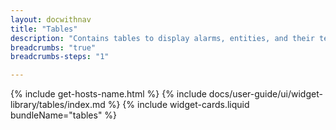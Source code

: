 ```yaml
---
layout: docwithnav
title: "Tables"
description: "Contains tables to display alarms, entities, and their telemetry."
breadcrumbs: "true"
breadcrumbs-steps: "1"

---
```

{% include get-hosts-name.html %}
{% include docs/user-guide/ui/widget-library/tables/index.md %}
{% include widget-cards.liquid bundleName="tables" %}
